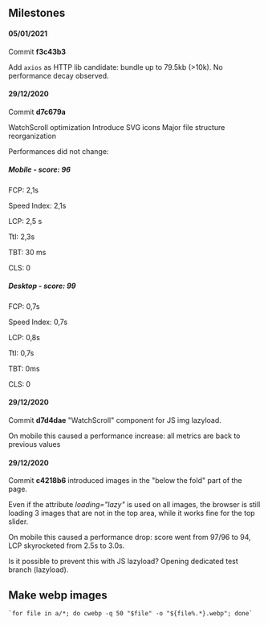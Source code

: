 ## Milestones

#### 05/01/2021

Commit **f3c43b3**

Add `axios` as HTTP lib candidate: bundle up to 79.5kb (>10k).
No performance decay observed.

#### 29/12/2020

Commit **d7c679a**

WatchScroll optimization
Introduce SVG icons
Major file structure reorganization

Performances did not change:

##### Mobile - score: 96

FCP: 2,1s

Speed Index: 2,1s

LCP: 2,5 s

TtI: 2,3s

TBT: 30 ms

CLS: 0

##### Desktop - score: 99

FCP: 0,7s

Speed Index: 0,7s

LCP: 0,8s

TtI: 0,7s

TBT: 0ms

CLS: 0

#### 29/12/2020

Commit **d7d4dae** "WatchScroll" component for JS img lazyload.

On mobile this caused a performance increase: all metrics are back to previous values

#### 29/12/2020

Commit **c4218b6** introduced images in the "below the fold" part of the page.

Even if the attribute _loading="lazy"_ is used on all images, the browser is still loading 3 images that are not in the top area, while it works fine for the top slider.

On mobile this caused a performance drop: score went from 97/96 to 94, LCP skyrocketed from 2.5s to 3.0s.

Is it possible to prevent this with JS lazyload? Opening dedicated test branch (lazyload).

## Make webp images

```
`for file in a/*; do cwebp -q 50 "$file" -o "${file%.*}.webp"; done`
```
